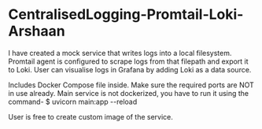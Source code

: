 # CentralisedLogging-Promtail-Loki-Arshaan

I have created a mock service that writes logs into a local filesystem. Promtail agent is configured to scrape logs from that filepath and export it to Loki. User can visualise logs in Grafana by adding Loki as a data source.

Includes Docker Compose file inside. Make sure the required ports are NOT in use already.
Main service is not dockerized, you have to run it using the command- $ uvicorn main:app --reload

User is free to create custom image of the service.

